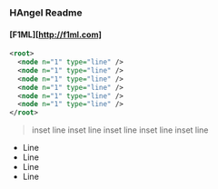 ### HAngel Readme

#### [F1ML][http://f1ml.com]

```XML
<root>
  <node n="1" type="line" />
  <node n="1" type="line" />
  <node n="1" type="line" />
  <node n="1" type="line" />
  <node n="1" type="line" />
  <node n="1" type="line" />
</root>
```
> inset line
> inset line
> inset line
> inset line
> inset line

* Line
* Line
* Line
* Line

<!--
**hangel/hangel** is a ✨ _special_ ✨ repository because its `README.md` (this file) appears on your GitHub profile.

Here are some ideas to get you started:

- 🔭 I’m currently working on ...
- 🌱 I’m currently learning ...
- 👯 I’m looking to collaborate on ...
- 🤔 I’m looking for help with ...
- 💬 Ask me about ...
- 📫 How to reach me: ...
- 😄 Pronouns: ...
- ⚡ Fun fact: ...
-->
